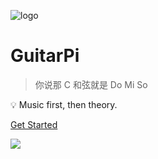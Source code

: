 ![logo](_media/amber.png)

<!-- ![logo](_media/logo_app.png) -->

# GuitarPi

> 你说那 C 和弦就是 Do Mi So

<!-- 今天开始学习一点和声知识吧！ -->

<!-- > First came music, then came theory. -->

💡 Music first, then theory.

<!-- [GitHub](https://github.com/docsifyjs/docsify/) -->

[Get Started](README.md)

<!-- 背景图片 -->

![](https://shop.io.mi-img.com/app/shop/img?id=shop_1392ca45bd50c7616d52132e4d061321.png)
